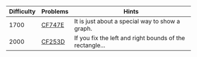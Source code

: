| Difficulty | Problems | Hints |
| -------- | -------- | -------- |
| 1700 | [CF747E](https://codeforces.com/problemset/problem/747/E) | It is just about a special way to show a graph. |
| 2000 | [CF253D](https://codeforces.com/problemset/problem/253/D) | If you fix the left and right bounds of the rectangle... |